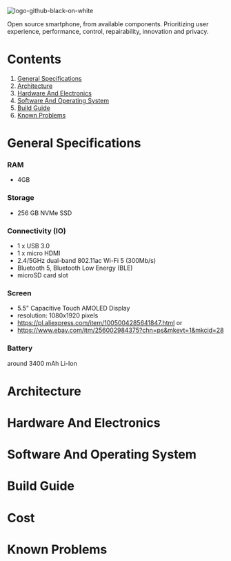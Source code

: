 ![logo-github-black-on-white](https://github.com/user-attachments/assets/60e87523-02cf-482b-8433-5f611e48ca2d)

Open source smartphone, from available components. Prioritizing user experience, performance, control, repairability, innovation and privacy.

# Contents
1. [General Specifications](https://github.com/barbarjan/SPIRIT#general-specifications)
1. [Architecture](https://github.com/barbarjan/SPIRIT#architecture)
1. [Hardware And Electronics](https://github.com/barbarjan/SPIRIT#hardware-and-electronics)
3. [Software And Operating System](https://github.com/barbarjan/SPIRIT#software-and-operating-system)
4. [Build Guide](https://github.com/barbarjan/SPIRIT#build-guide)
5. [Known Problems](https://github.com/barbarjan/SPIRIT#known-problems)

# General Specifications

### RAM

- 4GB

### Storage

- 256 GB NVMe SSD

### Connectivity (IO)

- 1 x USB 3.0
- 1 x micro HDMI
- 2.4/5GHz dual-band 802.11ac Wi-Fi 5 (300Mb/s)
- Bluetooth 5, Bluetooth Low Energy (BLE)
- microSD card slot

### Screen

- 5.5" Capacitive Touch AMOLED Display
- resolution: 1080x1920 pixels
- https://pl.aliexpress.com/item/1005004285641847.html
or
- https://www.ebay.com/itm/256002984375?chn=ps&mkevt=1&mkcid=28

### Battery

around 3400 mAh Li-Ion

# Architecture

# Hardware And Electronics

# Software And Operating System

# Build Guide

# Cost

# Known Problems


